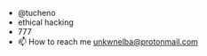 - @tucheno
- ethical hacking
- 777
- 📫 How to reach me unkwnelba@protonmail.com

<!---
tucheno/tucheno is a ✨ special ✨ repository because its `README.md` (this file) appears on your GitHub profile.
You can click the Preview link to take a look at your changes.
--->
